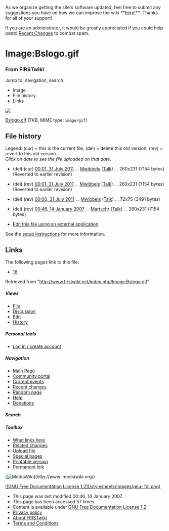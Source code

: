 As we organize getting the site's software updated, feel free to submit any
suggestions you have on how we can improve the wiki
_**_[here!](/index.php/User:Hallry/Suggestions "User:Hallry/Suggestions"
)_**_. Thanks for all of your support!

If you are an administrator, it would be greatly appreciated if you could help
patrol [Recent Changes](/index.php/Special:Recentchanges
"Special:Recentchanges" ) to combat spam.

# Image:Bslogo.gif

### From FIRSTwiki

Jump to: navigation, search

  * Image
  * File history
  * Links

![](/media/a/ad/Bslogo.gif)

[Bslogo.gif](/media/a/ad/Bslogo.gif "Bslogo.gif" ) (7KB, MIME type:
`image/gif`)

## File history

Legend: (cur) = this is the current file, (del) = delete this old version,
(rev) = revert to this old version.  
_Click on date to see the file uploaded on that date_.

  * (del) (cur) [00:01, 31 July 2011](/media/a/ad/Bslogo.gif "/media/a/ad/Bslogo.gif" ) . . [Mwibbels](/index.php?title=User:Mwibbels&action=edit "User:Mwibbels" ) ([Talk](/index.php/User_talk:Mwibbels "User talk:Mwibbels" )) . . 260x231 (7154 bytes) (Reverted to earlier revision)
  * (del) (rev) [00:01, 31 July 2011](/media/archive/a/ad/20110731000139%21Bslogo.gif "/media/archive/a/ad/20110731000139!Bslogo.gif" ) . . [Mwibbels](/index.php?title=User:Mwibbels&action=edit "User:Mwibbels" ) ([Talk](/index.php/User_talk:Mwibbels "User talk:Mwibbels" )) . . 260x231 (7154 bytes) (Reverted to earlier revision)
  * (del) (rev) [00:00, 31 July 2011](/media/archive/a/ad/20110731000124%21Bslogo.gif "/media/archive/a/ad/20110731000124!Bslogo.gif" ) . . [Mwibbels](/index.php?title=User:Mwibbels&action=edit "User:Mwibbels" ) ([Talk](/index.php/User_talk:Mwibbels "User talk:Mwibbels" )) . . 72x75 (3491 bytes)
  * (del) (rev) [00:46, 14 January 2007](/media/archive/a/ad/20110731000002%21Bslogo.gif "/media/archive/a/ad/20110731000002!Bslogo.gif" ) . . [Martschr](/index.php?title=User:Martschr&action=edit "User:Martschr" ) ([Talk](/index.php?title=User_talk:Martschr&action=edit "User talk:Martschr" )) . . 260x231 (7154 bytes)
  

  * [Edit this file using an external application](/index.php?title=Image:Bslogo.gif&action=edit&externaledit=true&mode=file "Image:Bslogo.gif" )

See the [setup
instructions](http://meta.wikimedia.org/wiki/Help:External_editors
"http://meta.wikimedia.org/wiki/Help:External_editors" ) for more information.

## Links

The following pages link to this file:

  * [16](/index.php/16 "16" )

Retrieved from "<http://www.firstwiki.net/index.php/Image:Bslogo.gif>"

##### Views

  * [File](/index.php/Image:Bslogo.gif)
  * [Discussion](/index.php?title=Image_talk:Bslogo.gif&action=edit)
  * [Edit](/index.php?title=Image:Bslogo.gif&action=edit)
  * [History](/index.php?title=Image:Bslogo.gif&action=history)

##### Personal tools

  * [Log in / create account](/index.php?title=Special:Userlogin&returnto=Image:Bslogo.gif)

[](/index.php/Main_Page "Main Page" )

##### Navigation

  * [Main Page](/index.php/Main_Page)
  * [Community portal](/index.php/FIRSTwiki:Community_portal)
  * [Current events](/index.php/Current_events)
  * [Recent changes](/index.php/Special:Recentchanges)
  * [Random page](/index.php/Special:Random)
  * [Help](/index.php/FIRSTwiki:Help)
  * [Donations](/index.php/FIRSTwiki:Site_support)

##### Search



##### Toolbox

  * [What links here](/index.php/Special:Whatlinkshere/Image:Bslogo.gif)
  * [Related changes](/index.php/Special:Recentchangeslinked/Image:Bslogo.gif)
  * [Upload file](/index.php/Special:Upload)
  * [Special pages](/index.php/Special:Specialpages)
  * [Printable version](/index.php?title=Image:Bslogo.gif&printable=yes)
  * [Permanent link](/index.php?title=Image:Bslogo.gif&oldid=53058)

[![MediaWiki](/skins/common/images/poweredby_mediawiki_88x31.png)](http://www.
mediawiki.org/)

[![GNU Free Documentation License 1.2](/stylesheets/images/gnu-
fdl.png)](http://www.gnu.org/copyleft/fdl.html)

  * This page was last modified 00:46, 14 January 2007.
  * This page has been accessed 57 times.
  * Content is available under [GNU Free Documentation License 1.2](http://www.gnu.org/copyleft/fdl.html "http://www.gnu.org/copyleft/fdl.html" ).
  * [Privacy policy](/index.php/FIRSTwiki:Privacy_policy "FIRSTwiki:Privacy policy" )
  * [About FIRSTwiki](/index.php/FIRSTwiki:About "FIRSTwiki:About" )
  * [Terms and Conditions](/index.php/FIRSTwiki:Terms_and_conditions "FIRSTwiki:Terms and conditions" )

